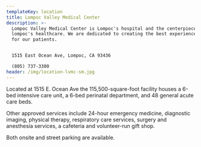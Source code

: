 ```yaml
---
templateKey: location
title: Lompoc Valley Medical Center
description: >-
  Lompoc Valley Medical Center is Lompoc's hospital and the centerpiece of
  lompoc's healthcare. We are dedicated to creating the best experience possible
  for our patients.


  1515 East Ocean Ave, Lompoc, CA 93436

  (805) 737-3300
header: /img/location-lvmc-sm.jpg
---
```

Located at 1515 E. Ocean Ave the 115,500-square-foot facility houses a 6-bed intensive care unit, a 6-bed perinatal department, and 48 general acute care beds.

Other approved services include 24-hour emergency medicine, diagnostic imaging, physical therapy, respiratory care services, surgery and anesthesia services, a cafeteria and volunteer-run gift shop.

Both onsite and street parking are available.
